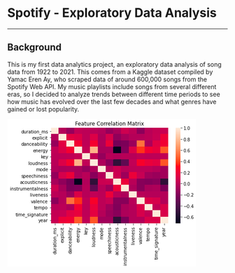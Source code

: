# Spotify - Exploratory Data Analysis
---
## Background
This is my first data analytics project, an exploratory data analysis of song data from 1922 to 2021. This comes from a Kaggle dataset compiled by Yamac Eren Ay, who scraped data of around 600,000 songs from the Spotify Web API. My music playlists include songs from several different eras, so I decided to analyze trends between different time periods to see how music has evolved over the last few decades and what genres have gained or lost popularity.

![](/images/corr_matrix.png)
